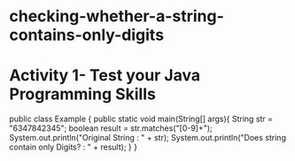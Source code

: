 # checking-whether-a-string-contains-only-digits
# Activity 1- Test your Java Programming Skills
 
 
public class Example {
    public static void main(String[] args){
        String str = "6347842345";
        boolean result = str.matches("[0-9]+");
        System.out.println("Original String : " + str);
        System.out.println("Does string contain only Digits? : " + result);
    }
}
